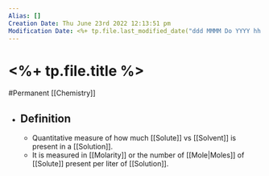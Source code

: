 ```yaml
---
Alias: []
Creation Date: Thu June 23rd 2022 12:13:51 pm 
Modification Date: <%+ tp.file.last_modified_date("ddd MMMM Do YYYY hh:mm:ss a") %>
---
```

# <%+ tp.file.title %>
#Permanent [[Chemistry]]

- ## Definition
	- Quantitative measure of how much [[Solute]] vs [[Solvent]] is present in a [[Solution]].
	- It is measured in [[Molarity]] or the number of [[Mole|Moles]] of [[Solute]] present per liter of [[Solution]].